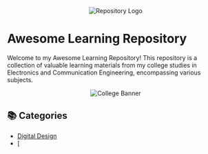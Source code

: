 <div align="center">
  <img src="repository-logo.png" alt="Repository Logo">
</div>

# Awesome Learning Repository

Welcome to my Awesome Learning Repository! This repository is a collection of valuable learning materials from my college studies in Electronics and Communication Engineering, encompassing various subjects.

<p align="center">
  <img src="college-banner.png" alt="College Banner">
</p>

## 📚 Categories

- [Digital Design](#digital-design)
- [
